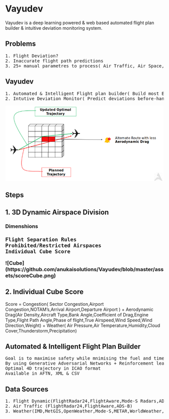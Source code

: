 # Vayudev
Vayudev is a deep learning powered & web based automated flight plan builder & intuitive deviation monitoring system.

<h2>Problems</h2>
<pre>
1. Flight Deviation?
2. Inaccurate flight path predictions
3. 25+ manual parametres to process( Air Traffic, Air Space, Wind speed, Wind Direction etc)
</pre>

<h2>Vayudev</h2>
<pre>
1. Automated & Intelligent Flight plan builder( Build most Economical flight plan in seconds )
2. Intutive Deviation Monitor( Predict deviations before-hand )
</pre>

![Deviation](https://github.com/anukaisolutions/Vayudev/blob/master/assets/deviation.png)

<h2>Steps</h2>
<h2>1. 3D Dynamic Airspace Division</h2>
<h3>Dimenshions<h3>
<pre>
Flight Separation Rules
Prohibited/Restricted Airspaces
Individual Cube Score
</pre>
![Cube](https://github.com/anukaisolutions/Vayudev/blob/master/assets/scoreCube.png)
  
<h2>2. Individual Cube Score</h2>
Score = Congestion( Sector Congestion,Airport Congestion,NOTAM’s,Arrival Airport,Departure Airport ) 
      + Aerodynamic Drag(Air Density,Aircraft Type,Bank Angle,Coefficient of Drag,Engine Type,Flight Path Angle,Phase of                flight,True Airspeed,Wind Speed,Wind Direction,Weight) 
      + Weather( Air Pressure,Air Temperature,Humidity,Cloud Cover,Thunderstorm,Precipitation)

<h2>Automated & Intelligent Flight Plan Builder</h2>
<pre>
Goal is to maximise safety while mnimising the fuel and time.
By using Generative Adversarial Networks + Reinforcement learning it will Output: 
Optimal 4D trajectory in ICAO format
Available in AFTN, XML & CSV
</pre>
     
     
<h2>Data Sources</h2>
<pre>
1. Flight Dynamic(FlightRadar24,FlightAware,Mode-S Radars,ADS-B,Aircraft performance files(.opf))
2. Air Traffic (FlightRadar24,FlightAware,ADS-B)
3. Weather(IMD,MetGIS,OpenWeather,Mode-S,METAR,WorldWeather,NOAA,University of Wyoming,UASS(Radiosonde))
</pre>

